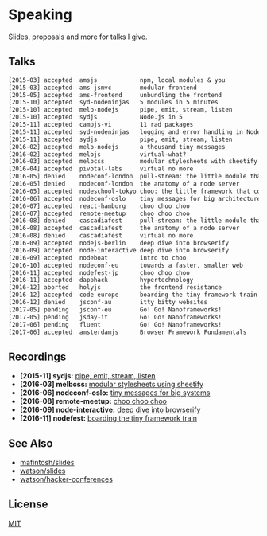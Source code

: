 # Speaking
Slides, proposals and more for talks I give.

## Talks
```txt
[2015-03] accepted  amsjs            npm, local modules & you
[2015-03] accepted  ams-jsmvc        modular frontend
[2015-05] accepted  ams-frontend     unbundling the frontend
[2015-10] accepted  syd-nodeninjas   5 modules in 5 minutes
[2015-10] accepted  melb-nodejs      pipe, emit, stream, listen
[2015-10] accepted  sydjs            Node.js in 5
[2015-11] accepted  campjs-vi        11 rad packages
[2015-11] accepted  syd-nodeninjas   logging and error handling in Node.js
[2015-11] accepted  sydjs            pipe, emit, stream, listen
[2016-02] accepted  melb-nodejs      a thousand tiny messages
[2016-02] accepted  melbjs           virtual-what?
[2016-03] accepted  melbcss          modular stylesheets with sheetify
[2016-04] accepted  pivotal-labs     virtual no more
[2016-05] denied    nodeconf-london  pull-stream: the little module that could
[2016-05] denied    nodeconf-london  the anatomy of a node server
[2016-05] accepted  nodeschool-tokyo choo: the little framework that could
[2016-06] accepted  nodeconf-oslo    tiny messages for big architectures
[2016-07] accepted  react-hamburg    choo choo choo
[2016-07] accepted  remote-meetup    choo choo choo
[2016-08] denied    cascadiafest     pull-stream: the little module that could
[2016-08] accepted  cascadiafest     the anatomy of a node server
[2016-08] denied    cascadiafest     virtual no more
[2016-09] accepted  nodejs-berlin    deep dive into browserify
[2016-09] accepted  node-interactive deep dive into browserify
[2016-09] accepted  nodeboat         intro to choo
[2016-10] accepted  nodeconf-eu      towards a faster, smaller web
[2016-11] accepted  nodefest-jp      choo choo choo
[2016-11] accepted  dapphack         hypertechnology
[2016-12] aborted   holyjs           the frontend resistance
[2016-12] accepted  code europe      boarding the tiny framework train
[2016-12] denied    jsconf-au        itty bitty websites
[2017-05] pending   jsconf-eu        Go! Go! Nanoframeworks!
[2017-05] pending   jsday-it         Go! Go! Nanoframeworks!
[2017-06] pending   fluent           Go! Go! Nanoframeworks!
[2017-06] accepted  amsterdamjs      Browser Framework Fundamentals
```

## Recordings
- __\[2015-11\] sydjs:__ [pipe, emit, stream, listen](https://www.youtube.com/watch?v=QWtG_A0nihQ)
- __\[2016-03\] melbcss:__ [modular stylesheets using sheetify](https://www.youtube.com/watch?v=LKie2UgUJgU)
- __\[2016-06\] nodeconf-oslo:__ [tiny messages for big systems](https://opbeat.com/events/nodeconf-oslo-2016/#tiny-messages-for-big-architectures)
- __\[2016-08\] remote-meetup:__ [choo choo choo](https://www.bigmarker.com/remote-meetup/Javascript-Remote-Meetup-Cycle-and-Choo)
- __\[2016-09\] node-interactive:__ [deep dive into browserify](https://www.youtube.com/watch?v=-LCLeV7swkA)
- __\[2016-11\] nodefest:__ [boarding the tiny framework train](https://www.youtube.com/watch?v=q0K9eMP5fwU)

## See Also
- [mafintosh/slides](https://github.com/mafintosh/slides)
- [watson/slides](https://github.com/watson/talks)
- [watson/hacker-conferences](https://github.com/watson/hacker-conferences)

## License
[MIT](https://tldrlegal.com/license/mit-license)

